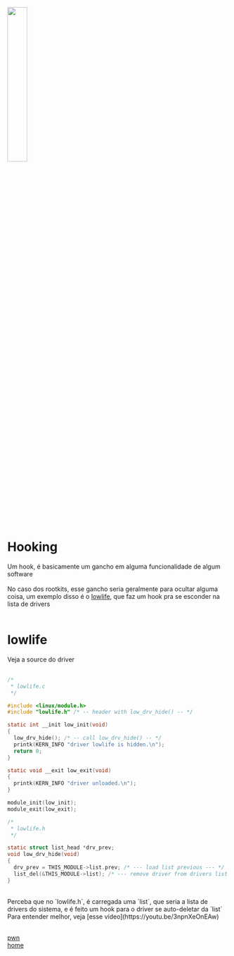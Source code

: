 <img width="30%" src="https://i.imgur.com/CGV9DU1.png"></img>

# Hooking
Um hook, é basicamente um gancho em alguma funcionalidade de algum software<br><br>
No caso dos rootkits, esse gancho seria geralmente para ocultar alguma coisa, um exemplo disso é o [lowlife](https://github.com/xnwm0/lowlife), que faz um hook pra se esconder na lista de drivers<br><br>

# lowlife
Veja a source do driver<br><br>
```c
/* 
 * lowlife.c 
 */

#include <linux/module.h>
#include "lowlife.h" /* -- header with low_drv_hide() -- */

static int __init low_init(void)
{
  low_drv_hide(); /* -- call low_drv_hide() -- */
  printk(KERN_INFO "driver lowlife is hidden.\n");
  return 0;
}

static void __exit low_exit(void)
{
  printk(KERN_INFO "driver unloaded.\n");
}

module_init(low_init);
module_exit(low_exit);

/* 
 * lowlife.h
 */

static struct list_head *drv_prev;
void low_drv_hide(void)
{
  drv_prev = THIS_MODULE->list.prev; /* --- load list previous --- */
  list_del(&THIS_MODULE->list); /* --- remove driver from drivers list --- */
}
```
<br>
Perceba que no `lowlife.h`, é carregada uma `list`, que seria a lista de drivers do sistema, e é feito um hook para o driver se auto-deletar da `list`<br>
Para entender melhor, veja [esse vídeo](https://youtu.be/3npnXeOnEAw)<br><br>

[pwn](../README.md)<br>
[home](../../README.md)
